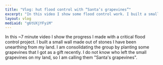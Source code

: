 ```yaml
---
title: "Vlog: hut flood control with “Santa’s grapevines”"
excerpt: "In this video I show some flood control work. I built a small wall and planted grapevines to prevent erosion."
layout: vlog
mediaid: "g6tUXjYFyiM"
---
```


In this ~7 minute video I show the progress I made with a critical
flood control project. I built a small wall made out of stones I have
been unearthing from my land. I am consolidating the group by planting
some grapevines that I got as a gift recently. I do not know who left
the small grapevines on my land, so I am calling them "Santa's
grapevines".

